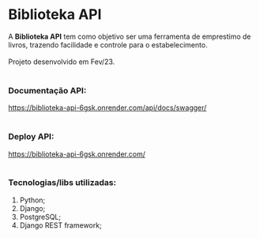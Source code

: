 # Biblioteka API

A <strong>Biblioteka API</strong> tem como objetivo ser uma ferramenta de emprestimo de livros, trazendo facilidade e controle para o estabelecimento. <br><br>
Projeto desenvolvido em Fev/23.<br><br>

### Documentação API:
https://biblioteka-api-6gsk.onrender.com/api/docs/swagger/ <br><br>

### Deploy API:
https://biblioteka-api-6gsk.onrender.com/ <br><br>

### Tecnologias/libs utilizadas:
 1. Python;
 2. Django;
 3. PostgreSQL;
 4. Django REST framework;
<br><br><br>
